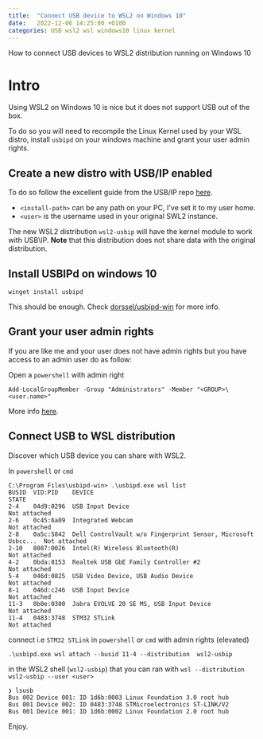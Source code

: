 ```yaml
---
title:  "Connect USB device to WSL2 on Windows 10"
date:   2022-12-06 14:25:00 +0100
categories: USB wsl2 wsl windows10 linux kernel
---
```


How to connect USB devices to WSL2 distribution running on Windows 10

# Intro

Using WSL2 on Windows 10 is nice but it does not support USB out of the box.

To do so you will need to recompile the Linux Kernel used by your WSL distro, install `usbipd` on your windows machine and grant your user admin rights.

## Create a new distro with USB/IP enabled

To do so follow the excellent guide from the USB/IP repo [here](https://github.com/dorssel/usbipd-win/wiki/WSL-support#building-your-own-usbip-enabled-wsl-2-kernel).

* `<install-path>` can be any path on your PC, I've set it to my user home.
* `<user>` is the username used in your original SWL2 instance.

The new WSL2 distribution `wsl2-usbip` will have the kernel module to work with USB\IP.
**Note** that this distribution does not share data with the original distribution.

## Install USBIPd on windows 10

```
winget install usbipd
```

This should be enough. Check [dorssel/usbipd-win](https://github.com/dorssel/usbipd-win) for more info.

## Grant your user admin rights

If you are like me and your user does not have admin rights but you have access to an admin user do as follow:

Open a `powershell` with admin right
```
Add-LocalGroupMember -Group "Administrators" -Member "<GROUP>\<user.name>"
```

More info [here](https://learn.microsoft.com/en-us/powershell/module/microsoft.powershell.localaccounts/add-localgroupmember?view=powershell-5.1).

## Connect USB to WSL distribution

Discover which USB device you can share with WSL2.

In `powershell` or `cmd`
```
C:\Program Files\usbipd-win> .\usbipd.exe wsl list
BUSID  VID:PID    DEVICE                                                        STATE
2-4    04d9:0296  USB Input Device                                              Not attached
2-6    0c45:6a09  Integrated Webcam                                             Not attached
2-8    0a5c:5842  Dell ControlVault w/o Fingerprint Sensor, Microsoft Usbcc...  Not attached
2-10   8087:0026  Intel(R) Wireless Bluetooth(R)                                Not attached
4-2    0bda:8153  Realtek USB GbE Family Controller #2                          Not attached
5-4    046d:0825  USB Video Device, USB Audio Device                            Not attached
8-1    046d:c246  USB Input Device                                              Not attached
11-3   0b0e:0300  Jabra EVOLVE 20 SE MS, USB Input Device                       Not attached
11-4   0483:3748  STM32 STLink                                                  Not attached
```

connect i.e `STM32 STLink` in `powershell` or `cmd` with admin rights (elevated)
```
.\usbipd.exe wsl attach --busid 11-4 --distribution  wsl2-usbip
```

in the WSL2 shell (`wsl2-usbip`) that you can ran with `wsl --distribution wsl2-usbip --user <user>`
```
❯ lsusb
Bus 002 Device 001: ID 1d6b:0003 Linux Foundation 3.0 root hub
Bus 001 Device 002: ID 0483:3748 STMicroelectronics ST-LINK/V2
Bus 001 Device 001: ID 1d6b:0002 Linux Foundation 2.0 root hub
```

Enjoy.